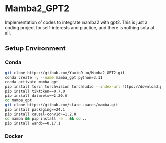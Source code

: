 # Mamba2_GPT2
Implementation of codes to integrate mamba2 with gpt2. This is just a coding project for self-interests and practice, and there is nothing sota at all.

## Setup Environment 
### Conda
```bash 
git clone https://github.com/Yaxin9Luo/Mamba2_GPT2.git
conda create -y --name mamba_gpt python=3.11
conda activate mamba_gpt
pip install torch torchvision torchaudio --index-url https://download.pytorch.org/whl/cu121
pip install tiktoken==0.7.0
pip install datasets==2.20.0
cd mamba_gpt
git clone https://github.com/state-spaces/mamba.git
pip install packaging==24.1
pip install causal-conv1d>=1.2.0
cd mamba && pip install -e . && cd ..
pip install wandb==0.17.1
```

### Docker

